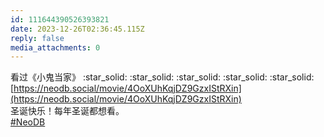 ```yaml
---
id: 111644390526393821
date: 2023-12-26T02:36:45.115Z
reply: false
media_attachments: 0
---
```


看过《小鬼当家》 :star_solid: :star_solid: :star_solid: :star_solid: :star_solid:   
[https://neodb.social/movie/4OoXUhKqjDZ9GzxIStRXin](https://neodb.social/movie/4OoXUhKqjDZ9GzxIStRXin)  
圣诞快乐！每年圣诞都想看。  
[#NeoDB](https://e5n.cc/tags/NeoDB)

